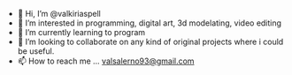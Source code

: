 - 👋 Hi, I’m @valkiriaspell
- 👀 I’m interested in programming, digital art, 3d modelating, video editing
- 🌱 I’m currently learning to program 
- 💞️ I’m looking to collaborate on any kind of original projects where i could be useful.
- 📫 How to reach me ... valsalerno93@gmail.com

<!---
valkiriaspell/valkiriaspell is a ✨ special ✨ repository because its `README.md` (this file) appears on your GitHub profile.
You can click the Preview link to take a look at your changes.
--->
